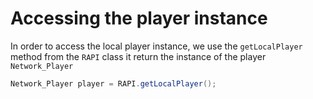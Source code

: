 # Accessing the player instance

In order to access the local player instance, we use the `getLocalPlayer` method from the `RAPI` class it return the instance of the player `Network_Player`

```csharp
Network_Player player = RAPI.getLocalPlayer();
```

